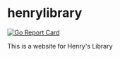 # henrylibrary
[![Go Report Card](https://goreportcard.com/badge/github.com/danielorf/henrylibrary)](https://goreportcard.com/report/github.com/danielorf/henrylibrary)

This is a website for Henry's Library
